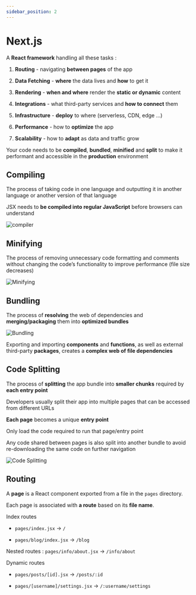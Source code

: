```yaml
---
sidebar_position: 2
---
```


# Next.js

A **React framework** handling all these tasks :

1. **Routing** - navigating **between pages** of the app

2. **Data Fetching** - **where** the data lives and **how** to get it

3. **Rendering** - **when and where** render the **static or dynamic** content

4. **Integrations** - what third-party services and **how to connect** them

5. **Infrastructure** - **deploy** to where (serverless, CDN, edge ...)

6. **Performance** - how to **optimize** the app

7. **Scalability** - how to **adapt** as data and traffic grow

Your code needs to be **compiled**, **bundled**, **minified** and **split** to make it performant and accessible in the **production** environment

## Compiling

The process of taking code in one language and outputting it in another language or another version of that language

JSX needs to **be compiled into regular JavaScript** before browsers can understand

![compiler](https://nextjs.org/static/images/learn/foundations/compiling.png)

## Minifying

The process of removing unnecessary code formatting and comments without changing the code’s functionality to improve performance (file size decreases)

![Minifying](https://nextjs.org/static/images/learn/foundations/minifying.png)

## Bundling

The process of **resolving** the web of dependencies and **merging/packaging** them into **optimized bundles**

![Bundling](https://nextjs.org/static/images/learn/foundations/bundling.png)

Exporting and importing **components** and **functions**, as well as external third-party **packages**, creates a **complex web of file dependencies**

## Code Splitting

The process of **splitting** the app bundle into **smaller chunks** required by **each entry point**

Developers usually split their app into multiple pages that can be accessed from different URLs

**Each page** becomes a unique **entry point**

Only load the code required to run that page/entry point

Any code shared between pages is also split into another bundle to avoid re-downloading the same code on further navigation

![Code Splitting](https://nextjs.org/static/images/learn/foundations/code-splitting.png)

## Routing

A **page** is a React component exported from a file in the `pages` directory.

Each page is associated with **a route** based on its **file name**.

Index routes

- `pages/index.jsx` → `/`

- `pages/blog/index.jsx` → `/blog`

Nested routes : `pages/info/about.jsx` → `/info/about`

Dynamic routes

- `pages/posts/[id].jsx` → `/posts/:id`

- `pages/[username]/settings.jsx` → `/:username/settings`

